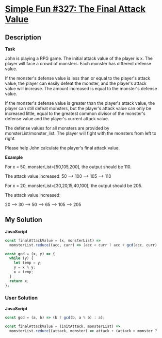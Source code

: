 # [Simple Fun #327: The Final Attack Value](https://www.codewars.com/kata/5951b409aea9beff3f0000c6)

## Description

**Task**

John is playing a RPG game. The initial attack value of the player is x. The player will face a crowd of monsters. Each monster has different defense value.

If the monster's defense value is less than or equal to the player's attack value, the player can easily defeat the monster, and the player's attack value will increase. The amount increased is equal to the monster's defense value.

If the monster's defense value is greater than the player's attack value, the player can still defeat monsters, but the player's attack value can only be increased little, equal to the greatest common divisor of the monster's defense value and the player's current attack value.

The defense values for all monsters are provided by monsterList/monster_list. The player will fight with the monsters from left to right.

Please help John calculate the player's final attack value.

**Example**

For x = 50, monsterList=[50,105,200], the output should be 110.

The attack value increased: 50 --> 100 --> 105 --> 110

For x = 20, monsterList=[30,20,15,40,100], the output should be 205.

The attack value increased:

20 --> 30 --> 50 --> 65 --> 105 --> 205

## My Solution

**JavaScript**

```js
const finalAttackValue = (x, monsterList) =>
  monsterList.reduce((acc, curr) => (acc < curr ? acc + gcd(acc, curr) : acc + curr), x);

const gcd = (x, y) => {
  while (y) {
    let temp = y;
    y = x % y;
    x = temp;
  }
  return x;
};
```

### User Solution

**JavaScript**

```js
const gcd = (a, b) => (b ? gcd(b, a % b) : a);

const finalAttackValue = (initAttack, monsterList) =>
  monsterList.reduce((attack, monster) => attack + (attack > monster ? monster : gcd(attack, monster)), initAttack);
```
